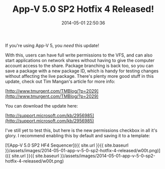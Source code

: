 ﻿---
title: App-V 5.0 SP2 Hotfix 4 Released!
slug: app-v-5-0-sp2-hotfix-4-released
excerpt: The VFS write checkbox finally makes an appearance!
date: '2014-05-01 22:50:36'
redirect_from: /2014/05/app-v-5-0-sp2-hotfix-4-released/
layout: single
classes: wide
categories:
  - App-V
tags:
  - App-V
  - Hotfix
---

If you're using App-V 5, you *need* this update!

With this, users can have full write permissions to the VFS, and can also start applications on network shares without having to give the computer account access to the share. Package branching is back too, so you can save a package with a new package ID, which is handy for testing changes without affecting the live package. There's plenty more good stuff in this update, check out Tim Mangan's article for more info: 

[http://www.tmurgent.com/TMBlog/?p=2029](http://www.tmurgent.com/TMBlog/?p=2029)

You can download the update here:

[http://support.microsoft.com/kb/2956985](http://support.microsoft.com/kb/2956985)

I've still yet to test this, but here is the new permissions checkbox in all it's glory. I recommend enabling this by default and saving it to a template:

[![App-V 5.0 SP2 HF4 Sequencer]({{ site.url }}{{ site.baseurl }}/assets/images/2014-05-01-app-v-5-0-sp2-hotfix-4-released/w00t.png)]({{ site.url }}{{ site.baseurl }}/assets/images/2014-05-01-app-v-5-0-sp2-hotfix-4-released/w00t.png)